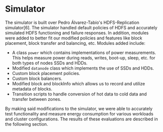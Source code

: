 Simulator
=========

The simulator is built over Pedro Álvarez-Tabío's HDFS-Replication simulator[6].
The simulator handled default policies of HDFS and accurately simulated HDFS functioning and failure responses. In addition, modules were added to better fit our modified policies and features like block placement, block transfer and balancing, etc. Modules added include:

* A class ```power``` which contains implementations of power measurements. This helps measure power during reads, writes, boot-up, sleep, etc. for both types of nodes SSDs and HDDs.
* Modified ```datanode``` class which implements the use of SSDs and HDDs.
* Custom block placement policies.
* Custom block balancers.
* Modified block and blockInfo which allows us to record and utilize metadata of blocks.
* Transition scripts to handle conversion of hot data to cold data and transfer between zones.

By making said modifications to the simulator, we were able to accurately test functionality and measure energy consumption for various workloads and cluster configurations. The results of these evaluations are described in the following section.
